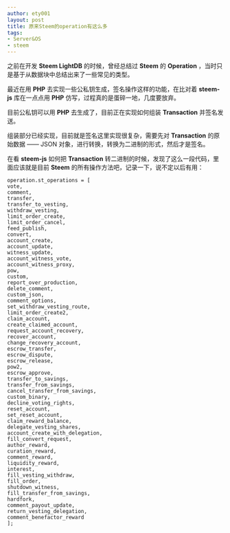 ```yaml
---
author: ety001
layout: post
title: 原来Steem的operation有这么多
tags:
- Server&OS
- steem
---
```

之前在开发 **Steem LightDB** 的时候，曾经总结过 **Steem** 的 **Operation** ，当时只是基于从数据块中总结出来了一些常见的类型。

最近在用 **PHP** 去实现一些公私钥生成，签名操作这样的功能，在比对着 **steem-js** 库在一点点用 **PHP** 仿写，过程真的是蛋碎一地，几度要放弃。

目前公私钥可以用 **PHP** 去生成了，目前正在实现如何组装 **Transaction** 并签名发送。

组装部分已经实现，目前就是签名这里实现很复杂，需要先对 **Transaction** 的原始数据 —— JSON 对象，进行转换，转换为二进制的形式，然后才是签名。

在看 **steem-js** 如何把 **Transaction** 转二进制的时候，发现了这么一段代码，里面应该就是目前 **Steem** 的所有操作方法吧，记录一下，说不定以后有用：

```
operation.st_operations = [
vote,
comment,
transfer,
transfer_to_vesting,
withdraw_vesting,
limit_order_create,
limit_order_cancel,
feed_publish,
convert,
account_create,
account_update,
witness_update,
account_witness_vote,
account_witness_proxy,
pow,
custom,
report_over_production,
delete_comment,
custom_json,
comment_options,
set_withdraw_vesting_route,
limit_order_create2,
claim_account,
create_claimed_account,
request_account_recovery,
recover_account,
change_recovery_account,
escrow_transfer,
escrow_dispute,
escrow_release,
pow2,
escrow_approve,
transfer_to_savings,
transfer_from_savings,
cancel_transfer_from_savings,
custom_binary,
decline_voting_rights,
reset_account,
set_reset_account,
claim_reward_balance,
delegate_vesting_shares,
account_create_with_delegation,
fill_convert_request,
author_reward,
curation_reward,
comment_reward,
liquidity_reward,
interest,
fill_vesting_withdraw,
fill_order,
shutdown_witness,
fill_transfer_from_savings,
hardfork,
comment_payout_update,
return_vesting_delegation,
comment_benefactor_reward
];
```

